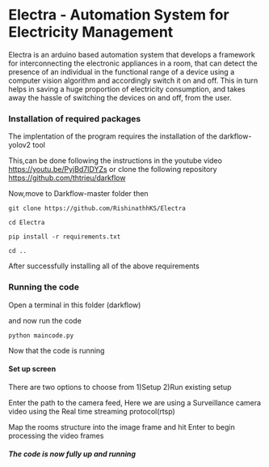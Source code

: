 # Electra - Automation System for Electricity Management

Electra is an arduino based automation system that develops a framework for interconnecting the electronic appliances in a room, that can detect the presence of an individual in the functional range of a device using a computer vision algorithm and accordingly switch it on and off. This in turn helps in saving a huge proportion of electricity consumption, and takes away the hassle of switching the devices on and off, from the user.


### Installation of required packages

The implentation of the program requires the installation of the darkflow-yolov2 tool 

This,can be done following the instructions in the youtube video
https://youtu.be/PyjBd7IDYZs
or clone the following repository
https://github.com/thtrieu/darkflow

Now,move to Darkflow-master folder then

```
git clone https://github.com/RishinathhKS/Electra

cd Electra

pip install -r requirements.txt

cd ..
```

After successfully installing all of the above requirements

### Running the code

Open a terminal in this folder (darkflow) 

and now run the code

```
python maincode.py
```

Now that the code is running

#### Set up screen

There are two options to choose from
1)Setup
2)Run existing setup


Enter the path to the camera feed, Here we are using a Surveillance camera video using the Real time streaming protocol(rtsp)



Map the rooms structure into the image frame and hit Enter to begin processing the video frames


##### The code is now fully up and running
